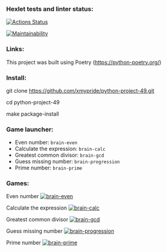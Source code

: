 ### Hexlet tests and linter status:
[![Actions Status](https://github.com/xmypride/python-project-49/workflows/hexlet-check/badge.svg)](https://github.com/xmypride/python-project-49/actions)

[![Maintainability](https://api.codeclimate.com/v1/badges/8f1c0374d8808c85cb9a/maintainability)](https://codeclimate.com/github/xmypride/python-project-49/maintainability)


### Links:

This project was built using Poetry (https://python-poetry.org/)


### Install:

git clone https://github.com/xmypride/python-project-49.git

cd python-project-49

make package-install


### Game launcher:

* Even number: `brain-even`
* Calculate the expression: `brain-calc`
* Greatest common divisor: `brain-gcd`
* Guess missing number: `brain-progression`
* Prime number: `brain-prime`


### Games:

Even number 
[![brain-even](https://asciinema.org/a/562450.svg)](https://asciinema.org/a/562450)

Calculate the expression
[![brain-calc](https://asciinema.org/a/562607.svg)](https://asciinema.org/a/562607)

Greatest common divisor
[![brain-gcd](https://asciinema.org/a/562612.svg)](https://asciinema.org/a/562612)

Guess missing number
[![brain-progression](https://asciinema.org/a/562627.svg)](https://asciinema.org/a/562627)

Prime number
[![brain-prime](https://asciinema.org/a/562631.svg)](https://asciinema.org/a/562631)

